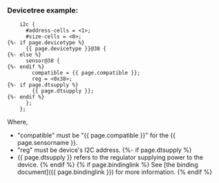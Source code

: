 ### Devicetree example:

```
    i2c {
      #address-cells = <1>;
      #size-cells = <0>;
{%- if page.devicetype %}
      {{ page.devicetype }}@38 {
{%- else %}
      sensor@38 {
{%- endif %}
        compatible = {{ page.compatible }};
        reg = <0x38>;
{%- if page.dtsupply %}
        {{ page.dtsupply }};
{%- endif %}
      };
    };
```

Where,

- "compatible" must be "{{ page.compatible }}" for the {{ page.sensorname }}.
- "reg" must be device's I2C address.
{%- if page.dtsupply %}
- {{ page.dtsupply }} refers to the regulator supplying power to the device.
{% endif %}
{% if page.bindinglink %}
See [the binding document]({{ page.bindinglink }}) for more information.
{% endif %}
